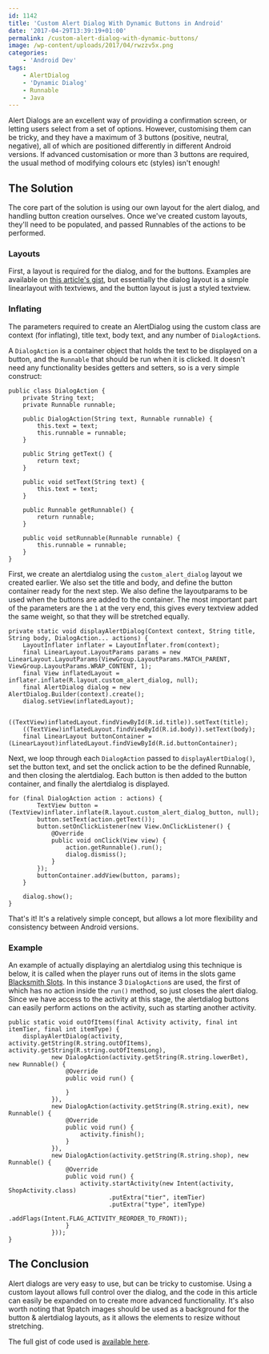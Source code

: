 ```yaml
---
id: 1142
title: 'Custom Alert Dialog With Dynamic Buttons in Android'
date: '2017-04-29T13:39:19+01:00'
permalink: /custom-alert-dialog-with-dynamic-buttons/
image: /wp-content/uploads/2017/04/rwzzv5x.png
categories:
    - 'Android Dev'
tags:
    - AlertDialog
    - 'Dynamic Dialog'
    - Runnable
    - Java
---
```


Alert Dialogs are an excellent way of providing a confirmation screen, or letting users select from a set of options. However, customising them can be tricky, and they have a maximum of 3 buttons (positive, neutral, negative), all of which are positioned differently in different Android versions. If advanced customisation or more than 3 buttons are required, the usual method of modifying colours etc (styles) isn't enough!

## The Solution

The core part of the solution is using our own layout for the alert dialog, and handling button creation ourselves. Once we've created custom layouts, they'll need to be populated, and passed Runnables of the actions to be performed.

### Layouts

First, a layout is required for the dialog, and for the buttons. Examples are available on [this article's gist](https://gist.github.com/JakeSteam/0ee444726efb9776bcd5046ad66f9006), but essentially the dialog layout is a simple linearlayout with textviews, and the button layout is just a styled textview.

### Inflating

The parameters required to create an AlertDialog using the custom class are context (for inflating), title text, body text, and any number of `DialogAction`s.

A `DialogAction` is a container object that holds the text to be displayed on a button, and the `Runnable` that should be run when it is clicked. It doesn't need any functionality besides getters and setters, so is a very simple construct:

```
public class DialogAction {
    private String text;
    private Runnable runnable;

    public DialogAction(String text, Runnable runnable) {
        this.text = text;
        this.runnable = runnable;
    }

    public String getText() {
        return text;
    }

    public void setText(String text) {
        this.text = text;
    }

    public Runnable getRunnable() {
        return runnable;
    }

    public void setRunnable(Runnable runnable) {
        this.runnable = runnable;
    }
}
```

First, we create an alertdialog using the `custom_alert_dialog` layout we created earlier. We also set the title and body, and define the button container ready for the next step. We also define the layoutparams to be used when the buttons are added to the container. The most important part of the parameters are the `1` at the very end, this gives every textview added the same weight, so that they will be stretched equally.

```
private static void displayAlertDialog(Context context, String title, String body, DialogAction... actions) {
    LayoutInflater inflater = LayoutInflater.from(context);
    final LinearLayout.LayoutParams params = new LinearLayout.LayoutParams(ViewGroup.LayoutParams.MATCH_PARENT, ViewGroup.LayoutParams.WRAP_CONTENT, 1);
    final View inflatedLayout = inflater.inflate(R.layout.custom_alert_dialog, null);
    final AlertDialog dialog = new AlertDialog.Builder(context).create();
    dialog.setView(inflatedLayout);

    ((TextView)inflatedLayout.findViewById(R.id.title)).setText(title);
    ((TextView)inflatedLayout.findViewById(R.id.body)).setText(body);
    final LinearLayout buttonContainer = (LinearLayout)inflatedLayout.findViewById(R.id.buttonContainer);
```

Next, we loop through each `DialogAction` passed to `displayAlertDialog()`, set the button text, and set the onclick action to be the defined Runnable, and then closing the alertdialog. Each button is then added to the button container, and finally the alertdialog is displayed.

```
for (final DialogAction action : actions) {
        TextView button = (TextView)inflater.inflate(R.layout.custom_alert_dialog_button, null);
        button.setText(action.getText());
        button.setOnClickListener(new View.OnClickListener() {
            @Override
            public void onClick(View view) {
                action.getRunnable().run();
                dialog.dismiss();
            }
        });
        buttonContainer.addView(button, params);
    }

    dialog.show();
}
```

That's it! It's a relatively simple concept, but allows a lot more flexibility and consistency between Android versions.

### Example

An example of actually displaying an alertdialog using this technique is below, it is called when the player runs out of items in the slots game [Blacksmith Slots](https://www.reddit.com/r/BlacksmithSlots/). In this instance 3 `DialogAction`s are used, the first of which has no action inside the `run()` method, so just closes the alert dialog. Since we have access to the activity at this stage, the alertdialog buttons can easily perform actions on the activity, such as starting another activity.

```
public static void outOfItems(final Activity activity, final int itemTier, final int itemType) {
    displayAlertDialog(activity, activity.getString(R.string.outOfItems), activity.getString(R.string.outOfItemsLong),
            new DialogAction(activity.getString(R.string.lowerBet), new Runnable() {
                @Override
                public void run() {

                }
            }),
            new DialogAction(activity.getString(R.string.exit), new Runnable() {
                @Override
                public void run() {
                    activity.finish();
                }
            }),
            new DialogAction(activity.getString(R.string.shop), new Runnable() {
                @Override
                public void run() {
                    activity.startActivity(new Intent(activity, ShopActivity.class)
                            .putExtra("tier", itemTier)
                            .putExtra("type", itemType)
                            .addFlags(Intent.FLAG_ACTIVITY_REORDER_TO_FRONT));
                }
            }));
}
```

## The Conclusion

Alert dialogs are very easy to use, but can be tricky to customise. Using a custom layout allows full control over the dialog, and the code in this article can easily be expanded on to create more advanced functionality. It's also worth noting that 9patch images should be used as a background for the button &amp; alertdialog layouts, as it allows the elements to resize without stretching.

The full gist of code used is [available here](https://gist.github.com/JakeSteam/0ee444726efb9776bcd5046ad66f9006).